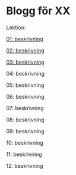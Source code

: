 # Blogg för XX

Lektion:

[01: beskrivning](00.md)

[02: beskrivning](02.md)

[03: beskrivning](03.md)

04: beskrivning

05: beskrivning

06: beskrivning

07: beskrivning

08: beskrivning

09: beskrivning

10: beskrivning

11: beskrivning

12: beskrivning
